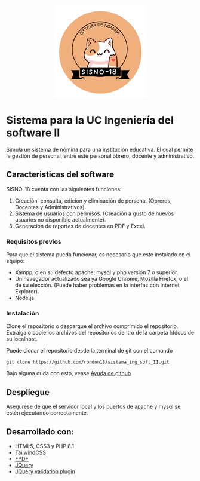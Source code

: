 
<p align="center">
	<img alt="Logo del sistema" src="https://github.com/rondon18/sistema_ing_soft_II/blob/main/sistema/img/sisno-18.png" width="250" height="250">
</p>

# Sistema para la UC Ingeniería del software II

Simula un sistema de nómina para una institución educativa. 
El cual permite la gestión de personal, entre este personal obrero, docente y administrativo.

## Caracteristicas del software
SISNO-18 cuenta con las siguientes funciones:
1. Creación, consulta, edicion y eliminación de persona. (Obreros, Docentes y Administrativos).
2. Sistema de usuarios con permisos. (Creación a gusto de nuevos usuarios no disponible actualmente).
3. Generación de reportes de docentes en PDF y Excel.

### Requisitos previos

Para que el sistema pueda funcionar, es necesario que este instalado en el equipo:
- Xampp, o en su defecto apache, mysql y php versión 7 o superior.
- Un navegador actualizado sea ya Google Chrome, Mozilla Firefox, o el de su elección. (Puede haber problemas en la interfaz con Internet Explorer).
- Node.js


### Instalación

Clone el repositorio o descargue el archivo comprimido el repositorio. Extraiga o copie los archivos del repositorios dentro de la carpeta htdocs de su localhost.

Puede clonar el repositorio desde la terminal de git con el comando

	git clone https://github.com/rondon18/sistema_ing_soft_II.git

Bajo alguna duda con esto, vease [Ayuda de github](https://docs.github.com/es/repositories/creating-and-managing-repositories/cloning-a-repository)

## Despliegue

Asegurese de que el servidor local y los puertos de apache y mysql se estén ejecutando correctamente.

## Desarrollado con:
- HTML5, CSS3 y PHP 8.1 
-  [TailwindCSS](https://tailwindcss.com/)
-  [FPDF](http://www.fpdf.org/)
-  [JQuery](https://jquery.com/)
-  [JQuery validation plugin](https://jqueryvalidation.org/) 
